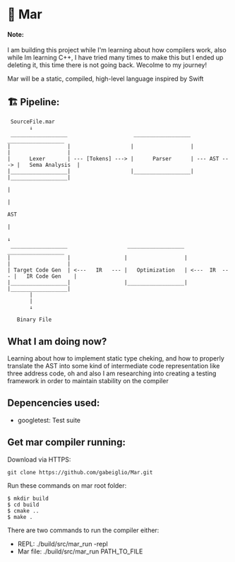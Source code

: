 # 🌊 Mar

#### Note:
I am building this project while I'm learning about how compilers work, also while Im learning C++, I have tried many times to make this but I ended up deleting it, this time there is not going back. Wecolme to my journey!

Mar will be a static, compiled, high-level language inspired by Swift

## 🏗 Pipeline:
```
 SourceFile.mar
       ↓
 __________________                     __________________                __________________
|                  |                   |                  |              |                  |
|      Lexer       | --- [Tokens] ---> |      Parser      | --- AST ---> |   Sema Analysis  | 
|__________________|                   |__________________|              |__________________|
                                                                                   |
                                                                                   |
                                                                                  AST
                                                                                   |
                                                                                   ↓
 __________________                   __________________                 __________________
|                  |                 |                  |               |                  |
| Target Code Gen  | <---   IR   --- |   Optimization   | <---  IR  --- |   IR Code Gen    | 
|__________________|                 |__________________|               |__________________|
       |
       |
       ↓
       
   Binary File

```

## What I am doing now?

Learning about how to implement static type cheking, and how to properly translate the AST into some kind of intermediate code representation like three address code, oh and also I am researching into creating a testing framework in order to maintain stability on the compiler

## Depencencies used:

* googletest: Test suite

## Get mar compiler running:

Download via HTTPS:

```
git clone https://github.com/gabeiglio/Mar.git
```

Run these commands on mar root folder:

```
$ mkdir build
$ cd build
$ cmake ..
$ make .
```

There are two commands to run the compiler either:
* REPL: ./build/src/mar_run -repl
* Mar file: ./build/src/mar_run PATH_TO_FILE


